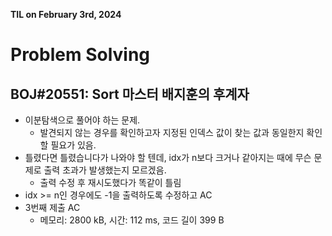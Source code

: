 **TIL on February 3rd, 2024**

# Problem Solving
## BOJ#20551: Sort 마스터 배지훈의 후계자
* 이분탐색으로 풀어야 하는 문제.
    - 발견되지 않는 경우를 확인하고자 지정된 인덱스 값이 찾는 값과 동일한지 확인할 필요가 있음.
* 틀렸다면 틀렸습니다가 나와야 할 텐데, idx가 n보다 크거나 같아지는 때에 무슨 문제로 출력 초과가 발생했는지 모르겠음.
    - 출력 수정 후 재시도했다가 똑같이 틀림
* idx >= n인 경우에도 -1을 출력하도록 수정하고 AC
* 3번째 제출 AC
    - 메모리: 2800 kB, 시간: 112 ms, 코드 길이 399 B
